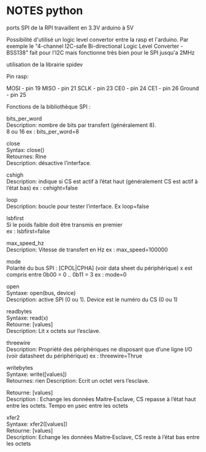 # NOTES python

ports SPI de la RPI travaillent en 3.3V 
arduino à 5V

Possibilité d'utilisé un logic level convertor entre la rasp et l'arduino. Par exemple le "4-channel I2C-safe Bi-directional Logic Level Converter - BSS138" fait pour l'I2C mais fonctionne très bien pour le SPI jusqu'a 2MHz

utilisation de la librairie spidev

Pin rasp:

MOSI - pin 19
MISO - pin 21
SCLK - pin 23
CE0 - pin 24
CE1 - pin 26
Ground - pin 25 

Fonctions de la bibliothèque SPI : 

bits_per_word  
Description: nombre de bits par transfert (généralement 8).  
8 ou 16    ex : bits_per_word=8 

close  
Syntax: close()  
Retournes: Rine  
Description: désactive l’interface.  

cshigh  
Description: indique si CS est actif à l’état haut (généralement CS est actif à l’état bas) 
ex : cehight=false  

loop  
Description: boucle pour tester l’interface. Ex loop=false 

lsbfirst  
Si le poids faible doit être transmis en premier  
ex : lsbfirst=false 
 
max_speed_hz  
Description: Vitesse de transfert en Hz 
ex : max_speed=100000  

mode  
Polarité du bus SPI : [CPOL|CPHA]  (voir data sheet du périphérique) 
x est compris entre 0b00 = 0 .. 0b11 = 3     ex : mode=0 

open  
Syntaxe: open(bus, device)  
Description: active SPI (0 ou 1). Device est le numéro du CS (0 ou 1)  

readbytes  
Syntaxe: read(x)  
Retourne: [values]  
Description: Lit x octets sur l’esclave.  
 
threewire  
Description: Propriété des périphériques ne disposant que d’une ligne I/O (voir datasheet du périphérique) 
ex : threewire=Thrue 

writebytes  
Syntaxe: write([values])  
Retournes: rien 
Description: Ecrit un octet vers l’esclave.  
 
Retourne: [values]  
Description : Echange les données Maitre‐Esclave, CS repasse à l’état haut entre les octets. Tempo en μsec 
entre les octets 

xfer2  
Syntaxe: xfer2([values])  
Retourne: [values]  
Description: Echange les données Maitre‐Esclave, CS reste à l’état bas entre les octets
